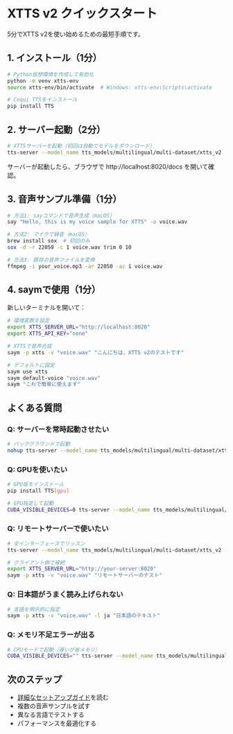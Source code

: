# XTTS v2 クイックスタート

5分でXTTS v2を使い始めるための最短手順です。

## 1. インストール（1分）

```bash
# Python仮想環境を作成して有効化
python -m venv xtts-env
source xtts-env/bin/activate  # Windows: xtts-env\Scripts\activate

# Coqui TTSをインストール
pip install TTS
```

## 2. サーバー起動（2分）

```bash
# XTTSサーバーを起動（初回は自動でモデルをダウンロード）
tts-server --model_name tts_models/multilingual/multi-dataset/xtts_v2
```

サーバーが起動したら、ブラウザで http://localhost:8020/docs を開いて確認。

## 3. 音声サンプル準備（1分）

```bash
# 方法1: sayコマンドで音声生成（macOS）
say "Hello, this is my voice sample for XTTS" -o voice.wav

# 方法2: マイクで録音（macOS）
brew install sox  # 初回のみ
sox -d -r 22050 -c 1 voice.wav trim 0 10

# 方法3: 既存の音声ファイルを変換
ffmpeg -i your_voice.mp3 -ar 22050 -ac 1 voice.wav
```

## 4. saymで使用（1分）

新しいターミナルを開いて：

```bash
# 環境変数を設定
export XTTS_SERVER_URL="http://localhost:8020"
export XTTS_API_KEY="none"

# XTTSで音声合成
saym -p xtts -v "voice.wav" "こんにちは、XTTS v2のテストです"

# デフォルトに設定
saym use xtts
saym default-voice "voice.wav"
saym "これで簡単に使えます"
```

## よくある質問

### Q: サーバーを常時起動させたい
```bash
# バックグラウンドで起動
nohup tts-server --model_name tts_models/multilingual/multi-dataset/xtts_v2 > xtts.log 2>&1 &
```

### Q: GPUを使いたい
```bash
# GPU版をインストール
pip install TTS[gpu]

# GPU指定して起動
CUDA_VISIBLE_DEVICES=0 tts-server --model_name tts_models/multilingual/multi-dataset/xtts_v2
```

### Q: リモートサーバーで使いたい
```bash
# 全インターフェースでリッスン
tts-server --model_name tts_models/multilingual/multi-dataset/xtts_v2 --host 0.0.0.0

# クライアント側で接続
export XTTS_SERVER_URL="http://your-server:8020"
saym -p xtts -v "voice.wav" "リモートサーバーのテスト"
```

### Q: 日本語がうまく読み上げられない
```bash
# 言語を明示的に指定
saym -p xtts -v "voice.wav" -l ja "日本語のテキスト"
```

### Q: メモリ不足エラーが出る
```bash
# CPUモードで起動（遅いが省メモリ）
CUDA_VISIBLE_DEVICES="" tts-server --model_name tts_models/multilingual/multi-dataset/xtts_v2
```

## 次のステップ

- [詳細なセットアップガイド](./XTTS_SETUP.md)を読む
- 複数の音声サンプルを試す
- 異なる言語でテストする
- パフォーマンスを最適化する